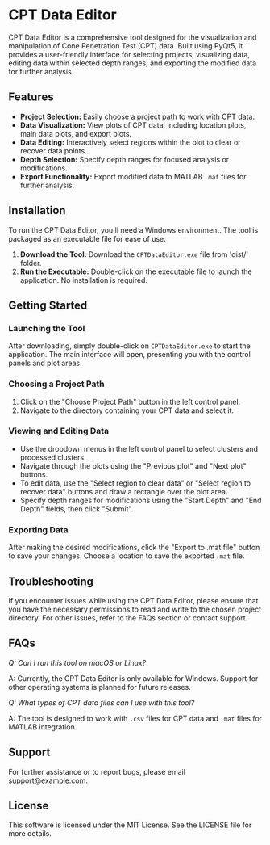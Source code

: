 # CPT Data Editor

CPT Data Editor is a comprehensive tool designed for the visualization and manipulation of Cone Penetration Test (CPT) data. Built using PyQt5, it provides a user-friendly interface for selecting projects, visualizing data, editing data within selected depth ranges, and exporting the modified data for further analysis.

## Features

- **Project Selection:** Easily choose a project path to work with CPT data.
- **Data Visualization:** View plots of CPT data, including location plots, main data plots, and export plots.
- **Data Editing:** Interactively select regions within the plot to clear or recover data points.
- **Depth Selection:** Specify depth ranges for focused analysis or modifications.
- **Export Functionality:** Export modified data to MATLAB `.mat` files for further analysis.

## Installation

To run the CPT Data Editor, you'll need a Windows environment. The tool is packaged as an executable file for ease of use.

1. **Download the Tool:** Download the `CPTDataEditor.exe` file from 'dist/' folder.
2. **Run the Executable:** Double-click on the executable file to launch the application. No installation is required.

## Getting Started

### Launching the Tool

After downloading, simply double-click on `CPTDataEditor.exe` to start the application. The main interface will open, presenting you with the control panels and plot areas.

### Choosing a Project Path

1. Click on the "Choose Project Path" button in the left control panel.
2. Navigate to the directory containing your CPT data and select it.

### Viewing and Editing Data

- Use the dropdown menus in the left control panel to select clusters and processed clusters.
- Navigate through the plots using the "Previous plot" and "Next plot" buttons.
- To edit data, use the "Select region to clear data" or "Select region to recover data" buttons and draw a rectangle over the plot area.
- Specify depth ranges for modifications using the "Start Depth" and "End Depth" fields, then click "Submit".

### Exporting Data

After making the desired modifications, click the "Export to .mat file" button to save your changes. Choose a location to save the exported `.mat` file.

## Troubleshooting

If you encounter issues while using the CPT Data Editor, please ensure that you have the necessary permissions to read and write to the chosen project directory. For other issues, refer to the FAQs section or contact support.

## FAQs

*Q: Can I run this tool on macOS or Linux?*

A: Currently, the CPT Data Editor is only available for Windows. Support for other operating systems is planned for future releases.

*Q: What types of CPT data files can I use with this tool?*

A: The tool is designed to work with `.csv` files for CPT data and `.mat` files for MATLAB integration.

## Support

For further assistance or to report bugs, please email support@example.com.

## License

This software is licensed under the MIT License. See the LICENSE file for more details.
